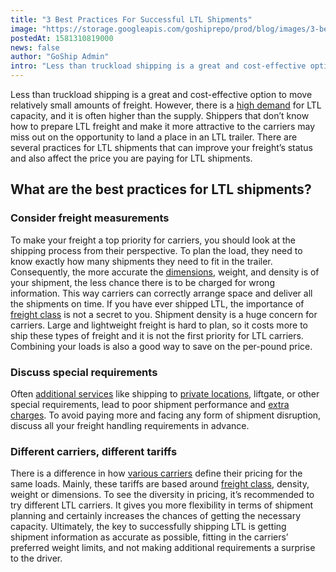 ```yaml
---
title: "3 Best Practices For Successful LTL Shipments"
image: "https://storage.googleapis.com/goshiprepo/prod/blog/images/3-best-practices-for-successful-ltl-shipments.jpg"
postedAt: 1581310819000
news: false
author: "GoShip Admin"
intro: "Less than truckload shipping is a great and cost-effective option to move relatively small amounts of freight. However, there is a high demand for LTL capacity, and it is often higher than the supply. Shippers that don’t know how to prepare LTL freight and make it more attractive to the carriers may miss out on the opportunity to land a place in an LTL trailer. There are several practices for LTL shipments that can improve your freight’s status and also affect the price you are paying for LTL shipments. \n\nW"
---
```

Less than truckload shipping is a great and cost-effective option to move relatively small amounts of freight. However, there is a [high demand](https://www.goship.com/blog/2020-ltl-shipping-trends-3-key-updates-on-the-market/) for LTL capacity, and it is often higher than the supply. Shippers that don’t know how to prepare LTL freight and make it more attractive to the carriers may miss out on the opportunity to land a place in an LTL trailer. There are several practices for LTL shipments that can improve your freight’s status and also affect the price you are paying for LTL shipments.

What are the best practices for LTL shipments?
----------------------------------------------

### Consider freight measurements

To make your freight a top priority for carriers, you should look at the shipping process from their perspective. To plan the load, they need to know exactly how many shipments they need to fit in the trailer. Consequently, the more accurate the [dimensions](https://www.goship.com/blog/how-to-measure-your-freight-shipment-properly/), weight, and density is of your shipment, the less chance there is to be charged for wrong information. This way carriers can correctly arrange space and deliver all the shipments on time. If you have ever shipped LTL, the importance of [freight class](http://www.nmfta.org/pages/nmfc) is not a secret to you. Shipment density is a huge concern for carriers. Large and lightweight freight is hard to plan, so it costs more to ship these types of freight and it is not the first priority for LTL carriers. Combining your loads is also a good way to save on the per-pound price.

### Discuss special requirements

Often [additional services](https://www.goship.com/blog/types-of-ltl-additional-services/) like shipping to [private locations](https://www.goship.com/blog/limited-access-shipping-location/), liftgate, or other special requirements, lead to poor shipment performance and [extra charges](https://www.goship.com/blog/how-to-avoid-accessorial-charges-in-freight-shipping/). To avoid paying more and facing any form of shipment disruption, discuss all your freight handling requirements in advance.

### Different carriers, different tariffs

There is a difference in how [various carriers](https://www.goship.com/blog/how-to-choose-the-right-ltl-carriers/) define their pricing for the same loads. Mainly, these tariffs are based around [freight class](https://www.goship.com/blog/blog-everything-you-need-to-know-about-ltl-freight-class/), density, weight or dimensions. To see the diversity in pricing, it’s recommended to try different LTL carriers. It gives you more flexibility in terms of shipment planning and certainly increases the chances of getting the necessary capacity. Ultimately, the key to successfully shipping LTL is getting shipment information as accurate as possible, fitting in the carriers’ preferred weight limits, and not making additional requirements a surprise to the driver.
